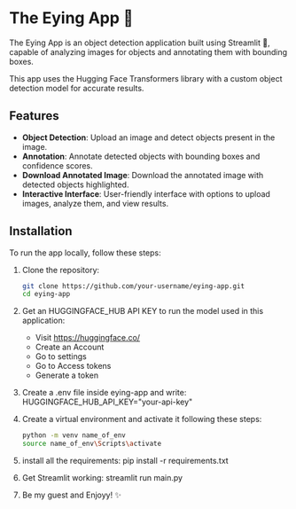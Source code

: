 # The Eying App 👀

The Eying App is an object detection application built using Streamlit 🎪, capable of analyzing images for objects and annotating them with bounding boxes.

This app uses the Hugging Face Transformers library with a custom object detection model for accurate results.

## Features

- **Object Detection**: Upload an image and detect objects present in the image.
- **Annotation**: Annotate detected objects with bounding boxes and confidence scores.
- **Download Annotated Image**: Download the annotated image with detected objects highlighted.
- **Interactive Interface**: User-friendly interface with options to upload images, analyze them, and view results.

## Installation

To run the app locally, follow these steps:

1. Clone the repository:
  
     ```bash
     git clone https://github.com/your-username/eying-app.git
     cd eying-app

2. Get an HUGGINGFACE_HUB API KEY to run the model used in this application:
     - Visit https://huggingface.co/
     - Create an Account
     - Go to settings
     - Go to Access tokens
     - Generate a token

4. Create a .env file inside eying-app and write:
      HUGGINGFACE_HUB_API_KEY="your-api-key"

5. Create a virtual environment and activate it following these steps:

     ```bash
     python -m venv name_of_env
     source name_of_env\Scripts\activate

6. install all the requirements:
     pip install -r requirements.txt

7. Get Streamlit working:
     streamlit run main.py

8. Be my guest and Enjoyy! ✨
